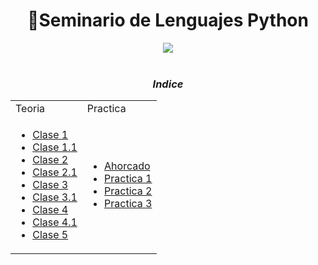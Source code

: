 <h1 align="center"> 🐍Seminario de Lenguajes Python </h1>

<div align="center">
<img src="https://media.giphy.com/media/v4NCChJtoH076/giphy.gif"/>
 </div>
<br>




<div align = "center">

### ***Indice***

<table>
<tr>
<td> Teoria </td> <td> Practica </td>
</tr>
<tr>
<td>
 
- [Clase 1](/Documentos/Clase1.md)
- [Clase 1.1](/Documentos/Clase1_1.md)
- [Clase 2](/Documentos/Clase2.md)
- [Clase 2.1](/Documentos/Clase2_1.md)
- [Clase 3](/Documentos/Clase3.md)
- [Clase 3.1](/Documentos/Clase3_1.md)
- [Clase 4](/Documentos/Clase4.md)
- [Clase 4.1](/Documentos/Clase4_1.md)
- [Clase 5](/Documentos/Clase5.md)

</td>
<td>
 

- [Ahorcado](/Documentos/Ahorcado.md)
- [Practica 1](/Documentos/Practica1.md)
- [Practica 2](/Documentos/Practica2.md)
- [Practica 3](/Documentos/Practica3.md)

 
</td>
</tr>
 
</table>

</div>

